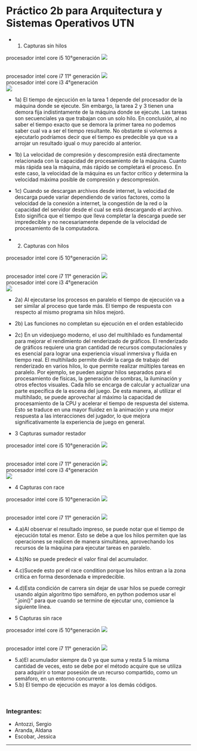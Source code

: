 # Práctico 2b para Arquitectura y Sistemas Operativos UTN


* 1. Capturas sin hilos

procesador intel core i5 10°generación
<img src="./images/Jessica_captura_sinhilos.jpg">

<br>
procesador intel core i7 11° generación
<img src="./images/sergio_capturas_sin_hilos.png">

<br>
procesador intel core i3 4°generación
<br>
<img src="./images/Aldana_captura_sinhilos.png">

<br>

* 1a) El tiempo de ejecución en la tarea 1 depende del procesador de la máquina donde se ejecute. Sin embargo, la tarea 2 y 3 tienen una demora fija indistintamente de la máquina donde se ejecute. Las tareas son secuenciales ya que trabajan con un solo hilo. En conclusión, al no saber el tiempo exacto que se demora la primer tarea no podemos saber cual va a ser el tiempo resultante. No obstante si volvemos a ejecutarlo podríamos decir que el tiempo es predecible ya que va a arrojar un resultado igual o muy parecido al anterior.

* 1b) La velocidad de compresión y descompresión está directamente relacionada con la
capacidad de procesamiento de la máquina. Cuanto más rápida sea la máquina, más rápido
se completará el proceso. En este caso, la velocidad de la máquina es un factor crítico y
determina la velocidad máxima posible de compresión y descompresión.

* 1c) Cuando se descargan archivos desde internet, la velocidad de descarga puede variar
dependiendo de varios factores, como la velocidad de la conexión a internet, la congestión de
la red o la capacidad del servidor desde el cual se está descargando el archivo. Esto significa
que el tiempo que lleva completar la descarga puede ser impredecible y no necesariamente
depende de la velocidad de procesamiento de la computadora.

* 2. Capturas con hilos

procesador intel core i5 10°generación
<img src="./images/Jessica_captura_conhilos.jpg">

<br>
procesador intel core i7 11° generación
<img src="./images/sergio_captura_con_hilos.png">

<br>
procesador intel core i3 4°generación
<br>
<img src="./images/Aldana_captura_conhilos.png">

<br>

* 2a) Al ejecutarse los procesos en paralelo el tiempo de ejecución va a ser similar al proceso que tarde más. El tiempo de respuesta con respecto al mismo programa sin hilos mejoró.
* 2b) Las funciones no completan su ejecución en el orden establecido
* 2c) En un videojuego moderno, el uso del multihilado es fundamental para mejorar el
rendimiento del renderizado de gráficos. El renderizado de gráficos requiere una gran
cantidad de recursos computacionales y es esencial para lograr una experiencia visual
inmersiva y fluida en tiempo real.
El multihilado permite dividir la carga de trabajo del renderizado en varios hilos, lo que
permite realizar múltiples tareas en paralelo. Por ejemplo, se pueden asignar hilos separados
para el procesamiento de físicas, la generación de sombras, la iluminación y otros efectos
visuales. Cada hilo se encarga de calcular y actualizar una parte específica de la escena del
juego.
De esta manera, al utilizar el multihilado, se puede aprovechar al máximo la capacidad de
procesamiento de la CPU y acelerar el tiempo de respuesta del sistema. Esto se traduce en
una mayor fluidez en la animación y una mejor respuesta a las interacciones del jugador, lo
que mejora significativamente la experiencia de juego en general.

* 3 Capturas sumador restador

procesador intel core i5 10°generación
<img src="./images/Jessica_captura_sumadorrestador.jpg">

<br>
procesador intel core i7 11° generación
<img src="./images/sergio_captura_sumadorrestador.png">

<br>
procesador intel core i3 4°generación
<br>
<img src="./images/Aldana_captura_sumadorrestador.png">

<br>

* 4 Capturas con race

procesador intel core i5 10°generación
<img src="./images/Jessica_captura_conrace.jpg">

<br>
procesador intel core i7 11° generación
<img src="./images/sergio_conrace.png">

<br>

* 4.a)Al observar el resultado impreso, se puede notar que el tiempo de ejecución total es
menor. Esto se debe a que los hilos permiten que las operaciones se realicen de manera
simultánea, aprovechando los recursos de la máquina para ejecutar tareas en paralelo.

* 4.b)No se puede predecir el valor final del acumulador.

* 4.c)Sucede esto por el race condition porque los hilos entran a la zona crítica en forma desordenada e impredecible.

* 4.d)Esta condición de carrera sin dejar de usar hilos se puede corregir usando algún algoritmo tipo semáforo, en python podemos usar el ".join()" para que cuando se termine de ejecutar uno, comience la siguiente línea. 

* 5 Capturas sin race

procesador intel core i5 10°generación
<img src="./images/Jessica_captura_sinrace.jpg">

<br>
procesador intel core i7 11° generación
<img src="./images/sergio_sinrace.png">

<br>

* 5.a)El acumulador siempre da 0 ya que suma y resta 5 la misma cantidad de veces, esto se debe por el método acquire que se utiliza para adquirir o tomar posesión de un recurso compartido, como un semáforo, en un entorno concurrente.
* 5.b) El tiempo de ejecución es mayor a los demás códigos.

<br>

### Integrantes:
<ul>
    <li>Antozzi, Sergio</li>
    <li>Aranda, Aldana</li>
    <li>Escobar, Jessica</li>
</ul>
<hr>
<br>